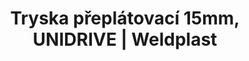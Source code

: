---
Filename: "tryska-preplatovaci-15mm-unidrive"
Link: "file:/Users/vinayakpatel/Downloads/www.weldplast.cz/tryska-preplatovaci-15mm-unidrive"
product_name: "Tryska přeplátovací 15mm, UNIDRIVE"
product_id: "Obj. číslo:164.586"
title: "Tryska přeplátovací 15mm, UNIDRIVE | Weldplast"
product_desc: ""
product_specs: ""
product_downloads: ""
href: ""
p_desc_2: ""
accessories: ""
similar_products: ""
---